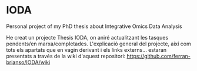 # IODA
Personal project of my PhD thesis about Integrative Omics Data Analysis

He creat un projecte Thesis IODA, on aniré actualitzant les tasques pendents/en marxa/completades.
L'explicació general del projecte, així com tots els apartats que en vagin derivant i els links externs... estaran presentats a través de la wiki d'aquest repositori: https://github.com/ferran-brianso/IODA/wiki

